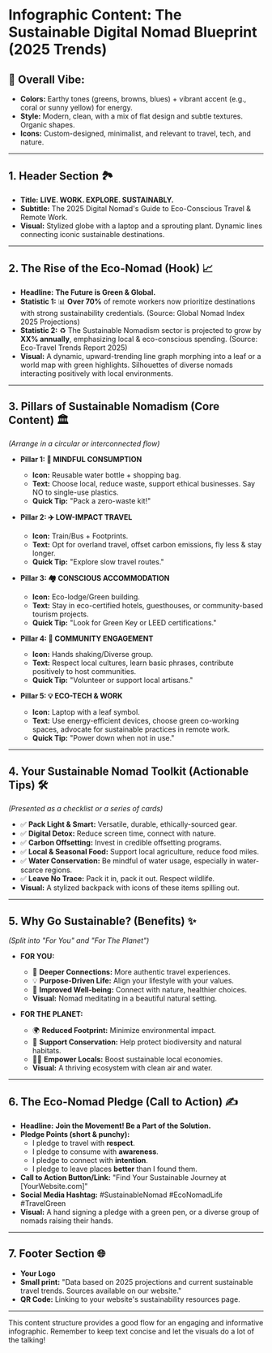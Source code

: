 # Infographic Content: The Sustainable Digital Nomad Blueprint (2025 Trends)

## 🎨 **Overall Vibe:**
*   **Colors:** Earthy tones (greens, browns, blues) + vibrant accent (e.g., coral or sunny yellow) for energy.
*   **Style:** Modern, clean, with a mix of flat design and subtle textures. Organic shapes.
*   **Icons:** Custom-designed, minimalist, and relevant to travel, tech, and nature.

---

## 1. **Header Section** 🏞️
*   **Title:** **LIVE. WORK. EXPLORE. SUSTAINABLY.**
*   **Subtitle:** The 2025 Digital Nomad's Guide to Eco-Conscious Travel & Remote Work.
*   **Visual:** Stylized globe with a laptop and a sprouting plant. Dynamic lines connecting iconic sustainable destinations.

---

## 2. **The Rise of the Eco-Nomad (Hook)** 📈
*   **Headline:** **The Future is Green & Global.**
*   **Statistic 1:** 📊 **Over 70%** of remote workers now prioritize destinations with strong sustainability credentials. (Source: Global Nomad Index 2025 Projections)
*   **Statistic 2:** ♻️ The Sustainable Nomadism sector is projected to grow by **XX% annually**, emphasizing local & eco-conscious spending. (Source: Eco-Travel Trends Report 2025)
*   **Visual:** A dynamic, upward-trending line graph morphing into a leaf or a world map with green highlights. Silhouettes of diverse nomads interacting positively with local environments.

---

## 3. **Pillars of Sustainable Nomadism (Core Content)** 🏛️
*(Arrange in a circular or interconnected flow)*

*   **Pillar 1: 💚 MINDFUL CONSUMPTION**
    *   **Icon:** Reusable water bottle + shopping bag.
    *   **Text:** Choose local, reduce waste, support ethical businesses. Say NO to single-use plastics.
    *   **Quick Tip:** "Pack a zero-waste kit!"

*   **Pillar 2: ✈️ LOW-IMPACT TRAVEL**
    *   **Icon:** Train/Bus + Footprints.
    *   **Text:** Opt for overland travel, offset carbon emissions, fly less & stay longer.
    *   **Quick Tip:** "Explore slow travel routes."

*   **Pillar 3: 🏘️ CONSCIOUS ACCOMMODATION**
    *   **Icon:** Eco-lodge/Green building.
    *   **Text:** Stay in eco-certified hotels, guesthouses, or community-based tourism projects.
    *   **Quick Tip:** "Look for Green Key or LEED certifications."

*   **Pillar 4: 🤝 COMMUNITY ENGAGEMENT**
    *   **Icon:** Hands shaking/Diverse group.
    *   **Text:** Respect local cultures, learn basic phrases, contribute positively to host communities.
    *   **Quick Tip:** "Volunteer or support local artisans."

*   **Pillar 5: 💡 ECO-TECH & WORK**
    *   **Icon:** Laptop with a leaf symbol.
    *   **Text:** Use energy-efficient devices, choose green co-working spaces, advocate for sustainable practices in remote work.
    *   **Quick Tip:** "Power down when not in use."

---

## 4. **Your Sustainable Nomad Toolkit (Actionable Tips)** 🛠️
*(Presented as a checklist or a series of cards)*

*   ✅ **Pack Light & Smart:** Versatile, durable, ethically-sourced gear.
*   ✅ **Digital Detox:** Reduce screen time, connect with nature.
*   ✅ **Carbon Offsetting:** Invest in credible offsetting programs.
*   ✅ **Local & Seasonal Food:** Support local agriculture, reduce food miles.
*   ✅ **Water Conservation:** Be mindful of water usage, especially in water-scarce regions.
*   ✅ **Leave No Trace:** Pack it in, pack it out. Respect wildlife.
*   **Visual:** A stylized backpack with icons of these items spilling out.

---

## 5. **Why Go Sustainable? (Benefits)** ✨
*(Split into "For You" and "For The Planet")*

*   **FOR YOU:**
    *   🧘 **Deeper Connections:** More authentic travel experiences.
    *   💡 **Purpose-Driven Life:** Align your lifestyle with your values.
    *   🌿 **Improved Well-being:** Connect with nature, healthier choices.
    *   **Visual:** Nomad meditating in a beautiful natural setting.

*   **FOR THE PLANET:**
    *   🌍 **Reduced Footprint:** Minimize environmental impact.
    *   🌳 **Support Conservation:** Help protect biodiversity and natural habitats.
    *   👩‍🌾 **Empower Locals:** Boost sustainable local economies.
    *   **Visual:** A thriving ecosystem with clean air and water.

---

## 6. **The Eco-Nomad Pledge (Call to Action)** ✍️
*   **Headline:** **Join the Movement! Be a Part of the Solution.**
*   **Pledge Points (short & punchy):**
    *   I pledge to travel with **respect**.
    *   I pledge to consume with **awareness**.
    *   I pledge to connect with **intention**.
    *   I pledge to leave places **better** than I found them.
*   **Call to Action Button/Link:** "Find Your Sustainable Journey at [YourWebsite.com]"
*   **Social Media Hashtag:** #SustainableNomad #EcoNomadLife #TravelGreen
*   **Visual:** A hand signing a pledge with a green pen, or a diverse group of nomads raising their hands.

---

## 7. **Footer Section** 🌐
*   **Your Logo**
*   **Small print:** "Data based on 2025 projections and current sustainable travel trends. Sources available on our website."
*   **QR Code:** Linking to your website's sustainability resources page.

---
This content structure provides a good flow for an engaging and informative infographic. Remember to keep text concise and let the visuals do a lot of the talking!
